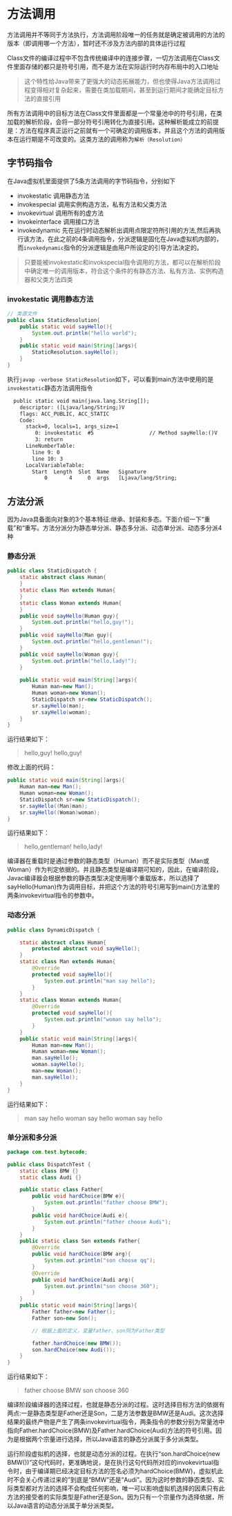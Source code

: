 # 方法调用

方法调用并不等同于方法执行，方法调用阶段唯一的任务就是确定被调用的方法的版本（即调用哪一个方法），暂时还不涉及方法内部的具体运行过程

Class文件的编译过程中不包含传统编译中的连接步骤，一切方法调用在Class文件里面存储的都只是符号引用，而不是方法在实际运行时内存布局中的入口地址

> 这个特性给Java带来了更强大的动态拓展能力，但也使得Java方法调用过程变得相对复杂起来，需要在类加载期间，甚至到运行期间才能确定目标方法的直接引用

所有方法调用中的目标方法在Class文件里面都是一个常量池中的符号引用，在类加载的解析阶段，会将一部分符号引用转化为直接引用。这种解析能成立的前提是：方法在程序真正运行之前就有一个可确定的调用版本，并且这个方法的调用版本在运行期是不可改变的。这类方法的调用称为`解析（Resolution）`

## 字节码指令

在Java虚拟机里面提供了5条方法调用的字节码指令，分别如下

- invokestatic 调用静态方法
- invokespecial 调用实例构造方法，私有方法和父类方法
- invokevirtual 调用所有的虚方法
- invokeinterface 调用接口方法
- invokedynamic 先在运行时动态解析出调用点限定符所引用的方法,然后再执行该方法，在此之前的4条调用指令，分派逻辑是固化在Java虚拟机内部的，而`invokedynamic`指令的分派逻辑是由用户所设定的引导方法决定的。

> 只要能被invokestatic和invokspecial指令调用的方法，都可以在解析阶段中确定唯一的调用版本，符合这个条件的有静态方法、私有方法、实例构造器和父类方法四类

### invokestatic  调用静态方法

```java
// 类源文件
public class StaticResolution{
	public static void sayHello(){
		System.out.println("hello world");
	}
	public static void main(String[]args){
		StaticResolution.sayHello();
	}
}
```

执行`javap -verbose StaticResolution`如下，可以看到main方法中使用的是`invokestatic`静态方法调用指令

```reStructuredText
  public static void main(java.lang.String[]);
    descriptor: ([Ljava/lang/String;)V
    flags: ACC_PUBLIC, ACC_STATIC
    Code:
      stack=0, locals=1, args_size=1
         0: invokestatic  #5                  // Method sayHello:()V
         3: return
      LineNumberTable:
        line 9: 0
        line 10: 3
      LocalVariableTable:
        Start  Length  Slot  Name   Signature
            0       4     0  args   [Ljava/lang/String;
```

## 方法分派

因为Java具备面向对象的3个基本特征:继承、封装和多态。下面介绍一下“重载”和“重写。方法分派分为静态单分派、静态多分派、动态单分派、动态多分派4种

### 静态分派

```java
public class StaticDispatch {
    static abstract class Human{
    }
    static class Man extends Human{
    }
    static class Woman extends Human{
    }
    public void sayHello(Human guy){
        System.out.println("hello,guy!");
    }
    public void sayHello(Man guy){
        System.out.println("hello,gentleman!");
    }
    public void sayHello(Woman guy){
        System.out.println("hello,lady!");
    }
    
    public static void main(String[]args){
        Human man=new Man();
        Human woman=new Woman();
        StaticDispatch sr=new StaticDispatch();
        sr.sayHello(man);
        sr.sayHello(woman);
    }
}

```

运行结果如下：

> hello,guy!
> hello,guy!

修改上面的代码：

``` java
public static void main(String[]args){
    Human man=new Man();
    Human woman=new Woman();
    StaticDispatch sr=new StaticDispatch();
    sr.sayHello((Man)man);
    sr.sayHello((Woman)woman);
}
```

运行结果如下：

> hello,gentleman!
> hello,lady!

编译器在重载时是通过参数的静态类型（Human）而不是实际类型（Man或Woman）作为判定依据的。并且静态类型是编译期可知的，因此，在编译阶段，Javac编译器会根据参数的静态类型决定使用哪个重载版本，所以选择了sayHello(Human)作为调用目标，并把这个方法的符号引用写到main()方法里的两条invokevirtual指令的参数中。

### 动态分派

``` java
public class DynamicDispatch {

    static abstract class Human{
        protected abstract void sayHello();
    }
    static class Man extends Human{
        @Override
        protected void sayHello(){
            System.out.println("man say hello");
        }
    }
    static class Woman extends Human{
        @Override
        protected void sayHello(){
            System.out.println("woman say hello");
        }
    }
    public static void main(String[]args){
        Human man=new Man();
        Human woman=new Woman();
        man.sayHello();
        woman.sayHello();
        man=new Woman();
        man.sayHello();
    }
}
```

运行结果如下：

> man say hello
> woman say hello
> woman say hello

### 单分派和多分派

``` java
package com.test.bytecode;

public class DispatchTest {
    static class BMW {}
    static class Audi {}

    public static class Father{
        public void hardChoice(BMW e){
            System.out.println("father choose BMW");
        }
        public void hardChoice(Audi e){
            System.out.println("father choose Audi");
        }
    }
    public static class Son extends Father{
        @Override
        public void hardChoice(BMW arg){
            System.out.println("son choose qq");
        }
        @Override
        public void hardChoice(Audi arg){
            System.out.println("son choose 360");
        }
    }
    public static void main(String[]args){
        Father father=new Father();
        Father son=new Son();

        // 根据上面的定义，变量father、son同为Father类型

        father.hardChoice(new BMW());
        son.hardChoice(new Audi());
    }
}
```

运行结果如下：

> father choose BMW
> son choose 360

编译阶段编译器的选择过程，也就是静态分派的过程。这时选择目标方法的依据有两点:一是静态类型是Father还是Son，二是方法参数是BMW还是Audi。这次选择结果的最终产物是产生了两条invokevirtual指令，两条指令的参数分别为常量池中指向Father.hardChoice(BMW)及Father.hardChoice(Audi)方法的符号引用。因为是根据两个宗量进行选择，所以Java语言的静态分派属于多分派类型。

运行阶段虚拟机的选择，也就是动态分派的过程。在执行“son.hardChoice(new BMW())”这句代码时，更准确地说，是在执行这句代码所对应的invokevirtual指令时，由于编译期已经决定目标方法的签名必须为hardChoice(BMW)，虚拟机此时不会关心传递过来的”到底是“BMW”还是“Audi”。因为这时参数的静态类型、实际类型都对方法的选择不会构成任何影响，唯一可以影响虚拟机选择的因素只有此方法的接受者的实际类型是Father还是Son。因为只有一个宗量作为选择依据，所以Java语言的动态分派属于单分派类型。
